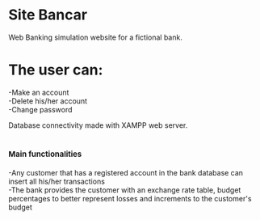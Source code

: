 # Site Bancar

Web Banking simulation website for a fictional bank.

# The user can:<br>
  -Make an account<br>
  -Delete his/her account<br>
  -Change password
  
Database connectivity made with XAMPP web server.

# <b style="font-size: 15px;"> Main functionalities </b><br>
  -Any customer that has a registered account in the bank database can insert all his/her transactions<br>
  -The bank provides the customer with an exchange rate table, budget percentages to better represent losses and increments to the customer's budget

